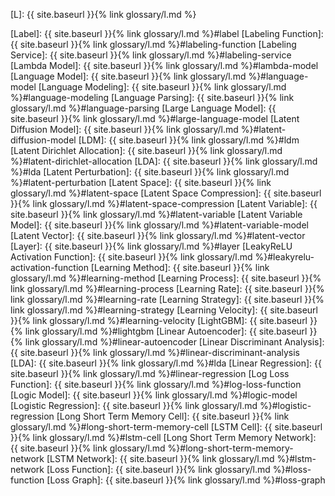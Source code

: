 [L]: {{ site.baseurl }}{% link glossary/l.md %}

[Label]: {{ site.baseurl }}{% link glossary/l.md %}#label
[Labeling Function]: {{ site.baseurl }}{% link glossary/l.md %}#labeling-function
[Labeling Service]: {{ site.baseurl }}{% link glossary/l.md %}#labeling-service
[Lambda Model]: {{ site.baseurl }}{% link glossary/l.md %}#lambda-model
[Language Model]: {{ site.baseurl }}{% link glossary/l.md %}#language-model
[Language Modeling]: {{ site.baseurl }}{% link glossary/l.md %}#language-modeling
[Language Parsing]: {{ site.baseurl }}{% link glossary/l.md %}#language-parsing
[Large Language Model]: {{ site.baseurl }}{% link glossary/l.md %}#large-language-model
[Latent Diffusion Model]: {{ site.baseurl }}{% link glossary/l.md %}#latent-diffusion-model
[LDM]: {{ site.baseurl }}{% link glossary/l.md %}#ldm
[Latent Dirichlet Allocation]: {{ site.baseurl }}{% link glossary/l.md %}#latent-dirichlet-allocation
[LDA]: {{ site.baseurl }}{% link glossary/l.md %}#lda
[Latent Perturbation]: {{ site.baseurl }}{% link glossary/l.md %}#latent-perturbation
[Latent Space]: {{ site.baseurl }}{% link glossary/l.md %}#latent-space
[Latent Space Compression]: {{ site.baseurl }}{% link glossary/l.md %}#latent-space-compression
[Latent Variable]: {{ site.baseurl }}{% link glossary/l.md %}#latent-variable
[Latent Variable Model]: {{ site.baseurl }}{% link glossary/l.md %}#latent-variable-model
[Latent Vector]: {{ site.baseurl }}{% link glossary/l.md %}#latent-vector
[Layer]: {{ site.baseurl }}{% link glossary/l.md %}#layer
[LeakyReLU Activation Function]: {{ site.baseurl }}{% link glossary/l.md %}#leakyrelu-activation-function
[Learning Method]: {{ site.baseurl }}{% link glossary/l.md %}#learning-method
[Learning Process]: {{ site.baseurl }}{% link glossary/l.md %}#learning-process
[Learning Rate]: {{ site.baseurl }}{% link glossary/l.md %}#learning-rate
[Learning Strategy]: {{ site.baseurl }}{% link glossary/l.md %}#learning-strategy
[Learning Velocity]: {{ site.baseurl }}{% link glossary/l.md %}#learning-velocity
[LightGBM]: {{ site.baseurl }}{% link glossary/l.md %}#lightgbm
[Linear Autoencoder]: {{ site.baseurl }}{% link glossary/l.md %}#linear-autoencoder
[Linear Discriminant Analysis]: {{ site.baseurl }}{% link glossary/l.md %}#linear-discriminant-analysis
[LDA]: {{ site.baseurl }}{% link glossary/l.md %}#lda
[Linear Regression]: {{ site.baseurl }}{% link glossary/l.md %}#linear-regression
[Log Loss Function]: {{ site.baseurl }}{% link glossary/l.md %}#log-loss-function
[Logic Model]: {{ site.baseurl }}{% link glossary/l.md %}#logic-model
[Logistic Regression]: {{ site.baseurl }}{% link glossary/l.md %}#logistic-regression
[Long Short Term Memory Cell]: {{ site.baseurl }}{% link glossary/l.md %}#long-short-term-memory-cell
[LSTM Cell]: {{ site.baseurl }}{% link glossary/l.md %}#lstm-cell
[Long Short Term Memory Network]: {{ site.baseurl }}{% link glossary/l.md %}#long-short-term-memory-network
[LSTM Network]: {{ site.baseurl }}{% link glossary/l.md %}#lstm-network
[Loss Function]: {{ site.baseurl }}{% link glossary/l.md %}#loss-function
[Loss Graph]: {{ site.baseurl }}{% link glossary/l.md %}#loss-graph
